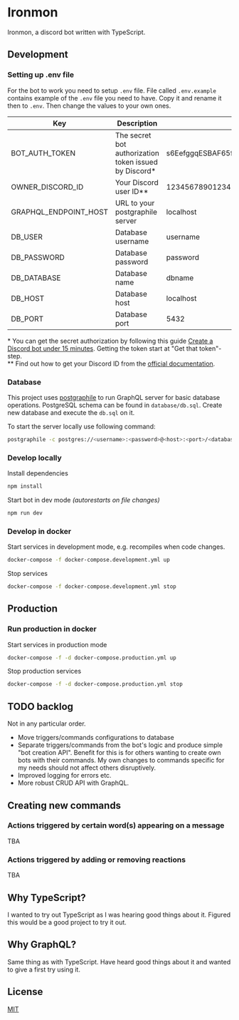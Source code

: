 # Ironmon

Ironmon, a discord bot written with TypeScript.

## Development

### Setting up .env file

For the bot to work you need to setup `.env` file. File called `.env.example` contains example of the `.env` file you need to have. Copy it and rename it then to `.env`. Then change the values to your own ones.

| Key                   | Description                                            | Example value                                     |
| --------------------- | ------------------------------------------------------ | ------------------------------------------------- |
| BOT_AUTH_TOKEN        | The secret bot authorization token issued by Discord\* | s6EefggqESBAF65fs2g1iaZlQyI6NQv7FgecxAcTUyVtYjTaD |
| OWNER_DISCORD_ID      | Your Discord user ID\*\*                               | 123456789012345678                                |
| GRAPHQL_ENDPOINT_HOST | URL to your postgraphile server                        | localhost                                         |
| DB_USER               | Database username                                      | username                                          |
| DB_PASSWORD           | Database password                                      | password                                          |
| DB_DATABASE           | Database name                                          | dbname                                            |
| DB_HOST               | Database host                                          | localhost                                         |
| DB_PORT               | Database port                                          | 5432                                              |

\* You can get the secret authorization by following this guide [Create a Discord bot under 15 minutes](https://thomlom.dev/create-a-discord-bot-under-15-minutes/). Getting the token start at "Get that token"-step.  
\*\* Find out how to get your Discord ID from the [official documentation](https://support.discordapp.com/hc/en-us/articles/206346498-Where-can-I-find-my-User-Server-Message-ID-).

### Database

This project uses [postgraphile](https://www.graphile.org/postgraphile/) to run GraphQL server for basic database operations. PostgreSQL schema can be found in `database/db.sql`. Create new database and execute the `db.sql` on it.

To start the server locally use following command:

```bash
postgraphile -c postgres://<username>:<password>@<host>:<port>/<database> -a -j
```

### Develop locally

Install dependencies

```bash
npm install
```

Start bot in dev mode _(autorestarts on file changes)_

```bash
npm run dev
```

### Develop in docker

Start services in development mode, e.g. recompiles when code changes.

```bash
docker-compose -f docker-compose.development.yml up
```

Stop services

```bash
docker-compose -f docker-compose.development.yml stop
```

## Production

### Run production in docker

Start services in production mode

```bash
docker-compose -f -d docker-compose.production.yml up
```

Stop production services

```bash
docker-compose -f -d docker-compose.production.yml stop
```

## TODO backlog

Not in any particular order.

-   Move triggers/commands configurations to database
-   Separate triggers/commands from the bot's logic and produce simple "bot creation API". Benefit for this is for others wanting to create own bots with their commands. My own changes to commands specific for my needs should not affect others disruptively.
-   Improved logging for errors etc.
-   More robust CRUD API with GraphQL.

## Creating new commands

### Actions triggered by certain word(s) appearing on a message

TBA

### Actions triggered by adding or removing reactions

TBA

## Why TypeScript?

I wanted to try out TypeScript as I was hearing good things about it. Figured this would be a good project to try it out.

## Why GraphQL?

Same thing as with TypeScript. Have heard good things about it and wanted to give a first try using it.

## License

[MIT](https://github.com/mskri/ironmon/blob/master/LICENSE.md)
